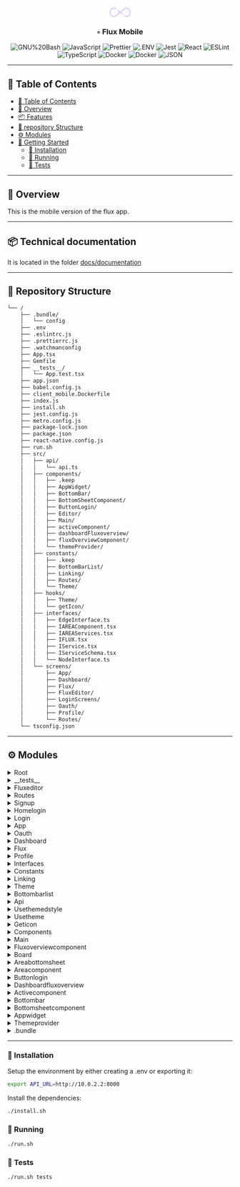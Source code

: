 <div align="center">
<h1 align="center">
<svg width="47" height="21" viewBox="0 0 47 21" fill="none" xmlns="http://www.w3.org/2000/svg">
<g id="logos:flux">
<g clip-path="url(#clip0_123_558)">
<path id="Vector" d="M37.6428 6.16536e-06C35.8672 -0.00215703 34.1281 0.564959 32.6305 1.63451L23.4998 9.15456L18.6871 5.19133C18.397 5.71921 18.1051 6.2438 17.8257 6.78692C17.7583 6.91765 17.6959 7.05004 17.6296 7.18056L21.6523 10.4932L13.211 17.4442C12.0549 18.253 10.7194 18.6814 9.35667 18.6805C5.3312 18.6805 2.0557 15.0078 2.0557 10.4932C2.0557 5.97842 5.33065 2.30589 9.35667 2.30589C10.7194 2.30464 12.055 2.73297 13.211 3.54201L14.0501 4.23254C14.3969 3.56054 14.7562 2.90418 15.1189 2.25256L14.369 1.63492C12.8714 0.565178 11.1322 -0.00182359 9.35667 0.000829695C4.18943 0.000623812 0 4.69865 0 10.4932C0 16.2878 4.18888 20.9856 9.35667 20.9856C11.1322 20.9879 12.8713 20.4209 14.369 19.3513L23.5 11.8317L28.3313 15.8103C28.6272 15.2666 28.9224 14.721 29.2145 14.1526C29.2724 14.0399 29.3247 13.9282 29.3818 13.8153L25.3479 10.4932L33.7886 3.54201C34.9448 2.73338 36.2803 2.30509 37.643 2.30589C41.669 2.30589 44.9439 5.97842 44.9439 10.4932C44.9439 15.0078 41.669 18.6805 37.643 18.6805C36.2802 18.6817 34.9447 18.2533 33.7886 17.4442L32.9617 16.7634C32.6161 17.4308 32.2624 18.0928 31.9005 18.7493L32.6312 19.3505C34.1287 20.4204 35.8679 20.9876 37.6435 20.9852C42.8108 20.9852 47.0002 16.2869 47.0002 10.4926C46.9995 4.69804 42.8106 6.16536e-06 37.6428 6.16536e-06Z" fill="#D9C6F4"/>
</g>
</g>
<defs>
<clipPath id="clip0_123_558">
<rect width="47" height="21" fill="white"/>
</clipPath>
</defs>
</svg>
<br></h1>
<h3>◦ Flux Mobile</h3>

<p align="center">
<img src="https://img.shields.io/badge/GNU%20Bash-4EAA25.svg?style=flat-square&logo=GNU-Bash&logoColor=white" alt="GNU%20Bash" />
<img src="https://img.shields.io/badge/JavaScript-F7DF1E.svg?style=flat-square&logo=JavaScript&logoColor=black" alt="JavaScript" />
<img src="https://img.shields.io/badge/Prettier-F7B93E.svg?style=flat-square&logo=Prettier&logoColor=black" alt="Prettier" />
<img src="https://img.shields.io/badge/.ENV-ECD53F.svg?style=flat-square&logo=dotenv&logoColor=black" alt=".ENV" />
<img src="https://img.shields.io/badge/Jest-C21325.svg?style=flat-square&logo=Jest&logoColor=white" alt="Jest" />
<img src="https://img.shields.io/badge/React-61DAFB.svg?style=flat-square&logo=React&logoColor=black" alt="React" />

<img src="https://img.shields.io/badge/ESLint-4B32C3.svg?style=flat-square&logo=ESLint&logoColor=white" alt="ESLint" />
<img src="https://img.shields.io/badge/TypeScript-3178C6.svg?style=flat-square&logo=TypeScript&logoColor=white" alt="TypeScript" />
<img src="https://img.shields.io/badge/Docker-2496ED.svg?style=flat-square&logo=Docker&logoColor=white" alt="Docker" />
<img src="https://img.shields.io/badge/Docker-2496ED.svg?style=flat-square&logo=Docker&logoColor=white" alt="Docker" />
<img src="https://img.shields.io/badge/JSON-000000.svg?style=flat-square&logo=JSON&logoColor=white" alt="JSON" />
</p>
</div>

---

## 📖 Table of Contents
- [📖 Table of Contents](#-table-of-contents)
- [📍 Overview](#-overview)
- [📦 Features](#-features)
- [📂 repository Structure](#-repository-structure)
- [⚙️ Modules](#modules)
- [🚀 Getting Started](#-getting-started)
    - [🔧 Installation](#-installation)
    - [🤖 Running ](#-running-)
    - [🧪 Tests](#-tests)

---


## 📍 Overview

This is the mobile version of the flux app.

---

## 📦 Technical documentation

It is located in the folder [docs/documentation](/App/docs/documentation)

---


## 📂 Repository Structure

```sh
└── /
    ├── .bundle/
    │   └── config
    ├── .env
    ├── .eslintrc.js
    ├── .prettierrc.js
    ├── .watchmanconfig
    ├── App.tsx
    ├── Gemfile
    ├── __tests__/
    │   └── App.test.tsx
    ├── app.json
    ├── babel.config.js
    ├── client_mobile.Dockerfile
    ├── index.js
    ├── install.sh
    ├── jest.config.js
    ├── metro.config.js
    ├── package-lock.json
    ├── package.json
    ├── react-native.config.js
    ├── run.sh
    ├── src/
    │   ├── api/
    │   │   └── api.ts
    │   ├── components/
    │   │   ├── .keep
    │   │   ├── AppWidget/
    │   │   ├── BottomBar/
    │   │   ├── BottomSheetComponent/
    │   │   ├── ButtonLogin/
    │   │   ├── Editor/
    │   │   ├── Main/
    │   │   ├── activeComponent/
    │   │   ├── dashboardFluxoverview/
    │   │   ├── fluxOverviewComponent/
    │   │   └── themeProvider/
    │   ├── constants/
    │   │   ├── .keep
    │   │   ├── BottomBarList/
    │   │   ├── Linking/
    │   │   ├── Routes/
    │   │   └── Theme/
    │   ├── hooks/
    │   │   ├── Theme/
    │   │   └── getIcon/
    │   ├── interfaces/
    │   │   ├── EdgeInterface.ts
    │   │   ├── IAREAComponent.tsx
    │   │   ├── IAREAServices.tsx
    │   │   ├── IFLUX.tsx
    │   │   ├── IService.tsx
    │   │   ├── IServiceSchema.tsx
    │   │   └── NodeInterface.ts
    │   └── screens/
    │       ├── App/
    │       ├── Dashboard/
    │       ├── Flux/
    │       ├── FluxEditor/
    │       ├── LoginScreens/
    │       ├── Oauth/
    │       ├── Profile/
    │       └── Routes/
    └── tsconfig.json

```

---


## ⚙️ Modules

<details closed><summary>Root</summary>

| File                               | Summary                                                                                                                                                                                                                                                                                                                                                                                                                                                                                                                                                                                                    |
| ---                                | ---                                                                                                                                                                                                                                                                                                                                                                                                                                                                                                                                                                                                        |
| [react-native.config.js]({file})   | The code in the "react-native.config.js" file sets the project configuration for React Native. It specifies that the project has separate configurations for iOS and Android. Additionally, it specifies that the project uses custom fonts located in the "./assets/fonts/" directory as assets.                                                                                                                                                                                                                                                                                                          |
| [jest.config.js]({file})           | The `jest.config.js` file is used for configuring the testing framework Jest. In this specific code snippet, the file is exporting an object with a single property `preset` set to `'react-native'`. The value `'react-native'` specifies that Jest should use the preset configuration for testing React Native applications.                                                                                                                                                                                                                                                                            |
| [app.json]({file})                 | The code provided is a directory tree structure of a project. It includes various files and folders such as configuration files (.env,.eslintrc.js, prettierrc.js), test files (__tests__), application source code (src/), and other project-related files. The specific code snippet shows the content of the app.json file, which includes the project name as "app" and the display name as "App.                                                                                                                                                                                                      |
| [.prettierrc.js]({file})           | The code in the.prettierrc.js file is configuring the formatting rules for code styling using Prettier. It specifies that arrow function parameters should have no parentheses, curly brackets should be on the same line as the corresponding code block, there should be no spacing between brackets, single quotes should be used for strings, and trailing commas should be added to all elements in an array or object.                                                                                                                                                                               |
| [package.json]({file})             | The code represents a directory tree structure of a project along with the package.json file. The directory contains various files and folders related to a React Native app. The package.json file lists the project dependencies, devDependencies, and scripts for running, testing, and linting the app.                                                                                                                                                                                                                                                                                                |
| [metro.config.js]({file})          | The code in the `metro.config.js` file is used to configure Metro, which is the JavaScript bundler that React Native uses. The code sets the transformer property to specify that a specific Babel transformer should be used for SVG files. The resolver property is used to filter out SVG files from the list of asset extensions and add "svg" as a source extension. Overall, this code configures Metro to handle SVG files in a React Native application.                                                                                                                                           |
| [.watchmanconfig]({file})          | This code represents an empty configuration file named `.watchmanconfig` located in the root directory of a project. It is part of a larger directory structure that includes various files and directories related to a React Native application, such as configuration files (`babel.config.js`, `jest.config.js`, `metro.config.js`), source code (`App.tsx`, `api/`, `components/`, `constants/`, `hooks/`, `interfaces/`, `screens/`), and other project-related files (`Gemfile`, `package.json`, `tsconfig.json`). However, this specific file does not contain any code or configuration settings. |
| [package-lock.json]({file})        | The directory tree represents a codebase for a mobile application. It includes files and folders related to the project's configuration, dependencies (e.g., Gemfile, package.json), testing (__tests__), and deployment (Dockerfile). The main source code resides in the'src' folder, which is organized into subfolders for API, components, constants, hooks, interfaces, and screens. These folders contain the necessary code for the application's functionality, such as API requests, UI components, constants, hooks, and screens for different app sections (e.g., login, dashboard, flux).     |
| [install.sh]({file})               | The code in the `install.sh` file is a shell script that runs the command `npm install`. It is used to install the necessary dependencies for the project.                                                                                                                                                                                                                                                                                                                                                                                                                                                 |
| [run.sh]({file})                   | The code in the "run.sh" file is a shell script that determines what command to run based on the input parameter. If the parameter is "tests", it runs the "npm run test" command. Otherwise, it runs the "npm run start" command. This script is used to execute either the test suite or the application based on the command-line input.                                                                                                                                                                                                                                                                |
| [Gemfile]({file})                  | The code in the Gemfile sets the source to a Ruby Gems repository and defines the minimum required Ruby version as 2.6.10 or higher. It also specifies the cocoapods gem with a version constraint of approximately 1.12. This file is typically used in Ruby projects to manage and install dependencies.                                                                                                                                                                                                                                                                                                 |
| [App.tsx]({file})                  | The code is a React Native app with a directory tree structure. The main functionality is to render the `App` component, which is wrapped in a `ThemeProvider` component. The `App` component imports and renders the `Main` component, and also configures the `GoogleSignin` library. The code enables screens optimization and imports various styles and constants from different files within the project.                                                                                                                                                                                            |
| [index.js]({file})                 | The code is a React Native entry point that registers the main component of the app. It imports the `App` component from the `App.tsx` file and the `appName` from the `app.json` file. The `AppRegistry.registerComponent` function is then used to register the `App` component with the specified `appName`, allowing it to be rendered as the root component of the React Native app.                                                                                                                                                                                                                  |
| [.env]({file})                     | The code above represents a directory tree structure of a project. It consists of various files and folders related to a mobile application development project. The specific code snippet is from the.env file, which contains a configuration value defining the API URL for the application. The API URL is set to "http://10.0.2.2:8000", which presumably represents the backend server that the mobile application communicates with.                                                                                                                                                                |
| [client_mobile.Dockerfile]({file}) | The code is a Dockerfile for building a mobile client application. It sets up the environment by installing system dependencies, Java, Node.js, and Android SDK. It also installs Gradle, sets environment variables, and copies the application code. Finally, it runs the necessary commands to build the release version of the application.                                                                                                                                                                                                                                                            |
| [babel.config.js]({file})          | The code in the `babel.config.js` file sets the presets and plugins for a React Native application. It uses the preset `module:metro-react-native-babel-preset` and the plugins `react-native-reanimated/plugin` and `module:react-native-dotenv`.                                                                                                                                                                                                                                                                                                                                                         |
| [.eslintrc.js]({file})             | The code in the `.eslintrc.js` file exports a configuration object for ESLint, a tool used for static code analysis. The `root` property is set to `true`, indicating that this is the root configuration file. The `extends` property specifies that the configuration should inherit from the `@react-native` preset. This preset includes rules specifically designed for React Native projects, ensuring code quality and adherence to best practices.                                                                                                                                                 |
| [tsconfig.json]({file})            | The code represents the directory tree structure of a project. It includes various configuration files, source code files, test files, and other assets. The specific file "tsconfig.json" contains a JSON object that extends the default typescript configuration for react-native projects and specifies the files and directories to be included for compilation.                                                                                                                                                                                                                                      |

</details>

<details closed><summary>__tests__</summary>

| File                   | Summary                                                                                                                                                                                                                                                                                               |
| ---                    | ---                                                                                                                                                                                                                                                                                                   |
| [App.test.tsx]({file}) | The provided code is a unit test for the `App` component in a React Native application. It uses the `react-native` library along with additional dependencies like `@jest/globals` and `react-test-renderer`. The test simply renders the `App` component and verifies that it is rendered correctly. |

</details>

<details closed><summary>Fluxeditor</summary>

| File                | Summary                                                                                                                                                                                                                                                                                                                                                                                                                                                                                                               |
| ---                 | ---                                                                                                                                                                                                                                                                                                                                                                                                                                                                                                                   |
| [index.tsx]({file}) | The code is a React Native screen component called FluxEditor. It imports various dependencies such as navigation props, text input, touchable opacity, and SVG icons. The component renders a view that displays a board with a title, which can be edited by the user. It also handles navigation options and includes styling using themed stylesheets. The component receives navigation props and a route as parameters, allowing it to determine whether to display the board with or without a flux parameter. |

</details>

<details closed><summary>Routes</summary>

| File                | Summary                                                                                                                                                                                                                                                                                                                                                                                                                                                                                                                                                    |
| ---                 | ---                                                                                                                                                                                                                                                                                                                                                                                                                                                                                                                                                        |
| [index.tsx]({file}) | The code is a React Native application that handles navigation within the app. It uses the React Navigation library to create a navigation stack and a bottom bar. The Routes component returns the app routes based on the user's logged-in state. If the user is logged in, it displays the BottomBar component and the routes defined in the RoutesList constant. If the user is not logged in, it displays a loading indicator and the HomeLogin screen. The code also includes imports and configurations necessary for the app to function properly. |
| [index.ts]({file})  | The code provided defines an array of routes for a React Native application. Each route consists of a name, a component to render, and options for the header display. The routes include Login, FluxEditor, Signup, and HomeLogin. These routes are used to navigate between different screens in the application.                                                                                                                                                                                                                                        |

</details>

<details closed><summary>Signup</summary>

| File                | Summary                                                                                                                                                                                                                                                                                                                                                                                                                                                                                                                                                              |
| ---                 | ---                                                                                                                                                                                                                                                                                                                                                                                                                                                                                                                                                                  |
| [index.tsx]({file}) | The code is a React Native component for a sign-up page in a mobile application. It imports necessary dependencies and components, including styled components and API functions. It utilizes hooks to manage state and theming. The component includes a form for users to enter their name, surname, email, and password, and a button to submit the form. If there are any errors during the sign-up process, the error message is displayed. The component is wrapped in various view components and styles to create the layout and design of the sign-up page. |

</details>

<details closed><summary>Homelogin</summary>

| File                | Summary                                                                                                                                                                                                                                                                                                                                                                                                                                     |
| ---                 | ---                                                                                                                                                                                                                                                                                                                                                                                                                                         |
| [index.tsx]({file}) | The code is a React Native component that represents a Home Login page. It imports various styles, components, and hooks from different directories in the project. The `HomeLogin` function is the main component that renders the login page UI. It includes a header, two buttons for signing up and logging in, and some styling. It also includes functionality to handle Google Sign-In, with error handling for different scenarios. |

</details>

<details closed><summary>Login</summary>

| File                | Summary                                                                                                                                                                                                                                                                                                                                                                                                                                                                                                                                                                          |
| ---                 | ---                                                                                                                                                                                                                                                                                                                                                                                                                                                                                                                                                                              |
| [index.tsx]({file}) | This code represents a React Native screen component for a login page. It imports various components and hooks, including styles and themes. The screen consists of a ScrollView containing a View, which holds the login page elements such as a logo, email and password input fields, a login button, and a link to sign up. The input values are stored in the "data" state variable, and any errors are stored in the "error" state variable. On a successful login, the user token is saved using EncryptedStorage, and the user is navigated to the bottom bar component. |

</details>

<details closed><summary>App</summary>

| File                | Summary                                                                                                                                                                                                                                                                                                                                                                                                                        |
| ---                 | ---                                                                                                                                                                                                                                                                                                                                                                                                                            |
| [index.tsx]({file}) | The code above is for the App page of a mobile application. It imports necessary components from react-native and other modules. The page displays a list of usable applications categorized as "Actions" and "Reactions". The data is fetched from an API and displayed in a flatlist. The page also includes styling based on the selected theme. Overall, the code handles the rendering and functionality of the App page. |

</details>

<details closed><summary>Oauth</summary>

| File                | Summary                                                                                                                                                                                                                                                                                                                                                                                                                                                                                                                                                                                                                                                                                                                                                                                                                                                               |
| ---                 | ---                                                                                                                                                                                                                                                                                                                                                                                                                                                                                                                                                                                                                                                                                                                                                                                                                                                                   |
| [index.tsx]({file}) | The code is part of a React Native application and is located in the `src/screens/Oauth/index.tsx` file. The `Oauth` component is a screen that is rendered when the user needs to complete an OAuth authentication process. It makes use of the `useEffect` hook to execute an asynchronous `oauthAuthorize` function defined in `../../api/api.ts` when the component mounts. The `oauthAuthorize` function takes in a service (provided as a parameter from the previous screen) and a query string extracted from the current URL path. Upon successful completion, the component navigates back by popping two screens from the navigation stack. Otherwise, an error occurs and the same navigation action is performed.The component's layout consists of a centered container with a single text element displaying "Loading..." in a specific font and size. |

</details>

<details closed><summary>Dashboard</summary>

| File                | Summary                                                                                                                                                                                                                                                                                               |
| ---                 | ---                                                                                                                                                                                                                                                                                                   |
| [index.tsx]({file}) | The code represents the Dashboard page of a mobile app. It imports various components, hooks, and APIs. The page displays a list of active flux and all flux. It allows the user to add new flux and navigate to the Flux Editor page. The code also includes sorting and refreshing functionalities. |

</details>

<details closed><summary>Flux</summary>

| File                | Summary                                                                                                                                                                                                                                                                                                                                                                                                                    |
| ---                 | ---                                                                                                                                                                                                                                                                                                                                                                                                                        |
| [index.tsx]({file}) | The code is a React Native component that represents a Flux page in a mobile app. It renders a list of Flux items fetched from an API, along with options to edit or delete them. The page also allows the user to add a new Flux item. The component uses various hooks and dependencies such as navigation, theming, and encrypted storage. It includes styling and layout adjustments based on the device's dimensions. |

</details>

<details closed><summary>Profile</summary>

| File                | Summary                                                                                                                                                                                                                                                                                                                                |
| ---                 | ---                                                                                                                                                                                                                                                                                                                                    |
| [index.tsx]({file}) | The code represents a Profile page in a mobile application. It imports various dependencies and defines types for the navigation. The page displays user information and connected applications. The user can disconnect from an application or connect to new ones. The page also uses styles and themes to customize the appearance. |

</details>

<details closed><summary>Interfaces</summary>

| File                         | Summary                                                                                                                                                                                                                                                                                                                                                                                                                                                                                                                                                                                                                                                           |
| ---                          | ---                                                                                                                                                                                                                                                                                                                                                                                                                                                                                                                                                                                                                                                               |
| [EdgeInterface.ts]({file})   | The code in the file `EdgeInterface.ts` defines an interface called `Edge`. This interface represents an edge between two nodes in a graph. It has properties such as `id`, `nodeStartId`, `nodeEndId`, `inputIndex`, and `outputIndex` which are used to identify and track the edge. It also has properties `prevStartPos`, `currStartPos`, `prevEndPos`, `currEndPos` which represent the previous and current positions of the start and end points of the edge.                                                                                                                                                                                              |
| [IServiceSchema.tsx]({file}) | The code defines an interface called `IServiceSchema` in the file `src/interfaces/IServiceSchema.tsx`. It represents the schema for a service, which has properties such as an `id`, `name`, `description`, and `type`. The `type` can be either "action" or "reaction". It also has `inputsData` and `outputData` properties, which are arrays. The `inputsData` array contains objects representing the input parameters for the service, including properties like `id`, `name`, `inputType`, `type`, and `required`. The `outputData` array contains objects representing the output data of the service, including properties like `id`, `name`, and `type`. |
| [NodeInterface.ts]({file})   | The code defines an interface called "Node" in the file "NodeInterface.ts" located in the "src/interfaces" directory. The interface specifies the properties and their types for a node object in a graph. These properties include an ID, the number of input and output connections, previous and current position coordinates, the type of the node, IDs of the input and output edges associated with the node, and the title and image of the node.                                                                                                                                                                                                          |
| [IService.tsx]({file})       | The code is defining an interface called "IService" that has a single property called "action" that is an array of strings and a property called "reaction" that is also an array of strings.                                                                                                                                                                                                                                                                                                                                                                                                                                                                     |
| [IAREAComponent.tsx]({file}) | The code defines an interface called IAREAComponent in the file src/interfaces/IAREAComponent.tsx. This interface is used to define the structure and properties of an AREA component, which represents a specific feature or functionality in the application. It includes properties for the component's name, default value, type (reaction or action), SVG representation, service ID, sub-service, and service schema. The interface also exports the IAREAComponent interface for use in other parts of the code.                                                                                                                                           |
| [IAREAServices.tsx]({file})  | The code defines an interface in TypeScript called `IAREAServices`. This interface has three properties: `id`, `name`, and `description`, all of which are of type `string`. It is used to define the structure of an object that represents various services in the `AREAS` domain.                                                                                                                                                                                                                                                                                                                                                                              |
| [IFLUX.tsx]({file})          | The code above in the file "src/interfaces/IFLUX.tsx" defines an interface called `IFLUX`. It contains properties that describe the structure of a flux (flow) in a system. It includes an `id`, `name`, `description`, and an array of `nodes`, each representing a component in the flux. Each node has properties such as `id`, `numberInputs`, `numberOutputs`, `service`, `subService`, `subServiceId`, etc. It also has an array of `edges`, each representing a connection between two nodes in the flux. The interface is exported at the end of the file.                                                                                                |

</details>

<details closed><summary>Constants</summary>

| File            | Summary                                                                                                                                                                                                                                   |
| ---             | ---                                                                                                                                                                                                                                       |
| [.keep]({file}) | The code represents an empty file named ".keep" located in the "src/constants" directory of a project. This file is typically used to keep an empty directory in version control systems and ensure the directory structure is preserved. |

</details>

<details closed><summary>Linking</summary>

| File               | Summary                                                                                                                                                                                                                                                                                                                                                                                                                                     |
| ---                | ---                                                                                                                                                                                                                                                                                                                                                                                                                                         |
| [index.ts]({file}) | The code provides a configuration for deep linking in a React Native app. It defines the paths and parameters for deep linking to different screens in the app. In this specific code, it sets up a deep linking path for the "Oauth" screen, with a parameter for the "service". The "service" parameter is parsed and used in the deep linking URL. The "Linking" object exports the deep linking configuration and prefixes for the app. |

</details>

<details closed><summary>Theme</summary>

| File                | Summary                                                                                                                                                                                                                                                                                                                                                                                                                                                                   |
| ---                 | ---                                                                                                                                                                                                                                                                                                                                                                                                                                                                       |
| [index.tsx]({file}) | The code represents a theme configuration file for a React Native application. It defines a ThemeType object that contains styles for various UI components such as Buttons, Titles, Subtitles, and Text. The "Light" theme includes color values and text styles for different components, while the "Default" theme specifies typography and color styles. The code exports the Theme object, which can be used to apply consistent styling throughout the application. |

</details>

<details closed><summary>Bottombarlist</summary>

| File                | Summary                                                                                                                                                                                                                                                                                                                                                      |
| ---                 | ---                                                                                                                                                                                                                                                                                                                                                          |
| [index.tsx]({file}) | This code defines a list of items that make up the bottom bar navigation in a mobile application. Each item in the list has a name, a navigation component, and an icon SVG. The code also includes several import statements, as well as the definition of some React functional components. The components define temporary screens with placeholder text. |

</details>

<details closed><summary>Api</summary>

| File             | Summary                   |
| ---              | ---                       |
| [api.ts]({file}) | HTTPStatus Exception: 400 |

</details>

<details closed><summary>Usethemedstyle</summary>

| File                | Summary                                                                                                                                                                                                                                                                                                                                                                                                                                                                     |
| ---                 | ---                                                                                                                                                                                                                                                                                                                                                                                                                                                                         |
| [index.tsx]({file}) | The code defines a function called `useThemedStyles` that returns the current theme with context, applied to a set of styles. It imports the `useTheme` hook and the `ThemeTypeContext` from the `constants/Theme` file. The function takes in a callback function that receives the current theme as an argument and returns a set of styles. The function then uses the `useTheme` hook to retrieve the current theme and applies the styles to it, returning the result. |

</details>

<details closed><summary>Usetheme</summary>

| File                | Summary                                                                                                                                                                                                                                                                                                                                                                                                                                                                                                              |
| ---                 | ---                                                                                                                                                                                                                                                                                                                                                                                                                                                                                                                  |
| [index.tsx]({file}) | The code provided is a module for a custom React hook called "useTheme" located in the file "src/hooks/Theme/useTheme/index.tsx". This hook utilizes the "useContext" hook from React to access the current theme from the "ThemeContext" provided by the component "ThemeProvider" (located in "../../../components/themeProvider"). The hook returns the current theme as a "ThemeTypeContext" object. The purpose of this hook is to provide easy access to the theme in other components within the application. |

</details>

<details closed><summary>Geticon</summary>

| File                | Summary                                                                                                                                                                                                                                                                                                                                                                                                                                                                                                                                                                                                          |
| ---                 | ---                                                                                                                                                                                                                                                                                                                                                                                                                                                                                                                                                                                                              |
| [index.tsx]({file}) | The code in the `src/hooks/getIcon/index.tsx` file exports a function called `getUrlImg`. This function takes in a string parameter called `data` and returns the path to an image icon associated with that data. The function uses a series of if conditions to determine which icon to return based on the input data. If the data matches one of the predefined app names (e.g., "Gmail", "Spotify", "Weather"), the function returns the path to the corresponding icon image. If the data does not match any of the predefined app names, the function returns the path to a default "unknown" icon image. |

</details>

<details closed><summary>Components</summary>

| File            | Summary                                                                                                                                                                                                                                                               |
| ---             | ---                                                                                                                                                                                                                                                                   |
| [.keep]({file}) | The code represents a directory tree structure, with various files and folders. The "src/components/.keep" file is an empty file used to maintain an empty directory in version control systems. It serves as a placeholder to preserve an empty directory structure. |

</details>

<details closed><summary>Main</summary>

| File                | Summary                                                                                                                                                                                                                                                                                                                                                                                                                                                                                                                                                                                                                                                                                     |
| ---                 | ---                                                                                                                                                                                                                                                                                                                                                                                                                                                                                                                                                                                                                                                                                         |
| [index.tsx]({file}) | The code is a React Native component called "Main" that checks if a user token is saved and determines whether the user is logged in or not. It uses the React Native components `SafeAreaView`, `StyleSheet`, and `StatusBar`. It imports the navigation container from `@react-navigation/native` and the routing component from `../../screens/Routes`. It also imports `jwt_decode` for decoding the JWT token and `react-native-encrypted-storage` for storing the token securely. It defines a function `checkLogged` that checks if the token is expired and sets the `isLogged` state accordingly. The component is wrapped in a `SafeAreaView` and renders the `Routes` component. |

</details>

<details closed><summary>Fluxoverviewcomponent</summary>

| File                | Summary                                                                                                                                                                                                                                                                                                                                                                                                                                                                                                                |
| ---                 | ---                                                                                                                                                                                                                                                                                                                                                                                                                                                                                                                    |
| [index.tsx]({file}) | The code is a React Native component called `FluxOverview`. It displays an active flux on a map, allowing users to edit and delete the flux. The component takes in several props such as `name`, `desc`, `onPress`, `refresh`, and `id`. It renders a view with various subviews that include text, buttons, and SVG icons. Users can delete a flux by pressing the cross icon and refresh the flux list. Overall, the component provides an overview of a flux and allows for certain actions to be performed on it. |

</details>

<details closed><summary>Board</summary>

| File                | Summary                   |
| ---                 | ---                       |
| [index.tsx]({file}) | HTTPStatus Exception: 400 |

</details>

<details closed><summary>Areabottomsheet</summary>

| File                | Summary                                                                                                                                                                                                                                                                                                                                                                                                                            |
| ---                 | ---                                                                                                                                                                                                                                                                                                                                                                                                                                |
| [index.tsx]({file}) | This code is a React Native component for a bottom sheet that is used in the Editor component. It imports various dependencies from the react-native library and local files. It also imports functions for interacting with APIs and interfaces for defining the structure of data. The component receives props such as the current area, a reference to the bottom sheet, functions for saving and deleting the area, and more. |

</details>

<details closed><summary>Areacomponent</summary>

| File                | Summary                                                                                                                                                                                                                                                                                                                                                                                                                                                                                           |
| ---                 | ---                                                                                                                                                                                                                                                                                                                                                                                                                                                                                               |
| [index.tsx]({file}) | The code is a React Native component called "AREAComponent". It renders a styled view with text and an optional SVG icon. The component takes several props including "inEditor" (a boolean indicating if the component is in an editor), "onPress" (a function called when the component is pressed), and "data" (an object containing data about the component). The component also uses custom hooks for theming and retrieving icons, and it defines styles using the "useThemedStyles" hook. |

</details>

<details closed><summary>Buttonlogin</summary>

| File                | Summary                                                                                                                                                                                                                                                                                                                                                                                                                                                                     |
| ---                 | ---                                                                                                                                                                                                                                                                                                                                                                                                                                                                         |
| [index.tsx]({file}) | The code is for a custom button component in React Native. It includes a TouchableOpacity component that displays text and triggers an onPress action when pressed. The component accepts props such as text, onPress function, background color, text color, height, and width. It also uses a custom hook for applying themed styles and accesses the theme context from a constants file. The button's appearance and text are customizable through the props and theme. |

</details>

<details closed><summary>Dashboardfluxoverview</summary>

| File                | Summary                                                                                                                                                                                                                                                                                                                                                                                                                       |
| ---                 | ---                                                                                                                                                                                                                                                                                                                                                                                                                           |
| [index.tsx]({file}) | The code represents a component called `dashboardFluxOverview` that displays an overview of an active flux on the Dashboard page. It receives props such as name, desc, and onPress. The component renders a view with a text description and a header with the flux name. It also includes an edit button that triggers the onPress action. The styles of the component are theme-based and dynamically applied using hooks. |

</details>

<details closed><summary>Activecomponent</summary>

| File                | Summary                                                                                                                                                                                                                                                                                                                                                                                                                                              |
| ---                 | ---                                                                                                                                                                                                                                                                                                                                                                                                                                                  |
| [index.tsx]({file}) | This code is a React Native component called ActiveComponent. It displays a flux (name and description) and allows the user to activate or deactivate the flux. The component takes in several props including name, desc, active, id, and refresh. The component uses various React Native components and hooks like Text, Switch, View, and useState. It also imports functions from other files like useThemedStyles, useTheme, and changeActive. |

</details>

<details closed><summary>Bottombar</summary>

| File                | Summary                                                                                                                                                                                                                                                                                                                                                                                                                                                                                    |
| ---                 | ---                                                                                                                                                                                                                                                                                                                                                                                                                                                                                        |
| [index.tsx]({file}) | The code defines a `BottomBar` component that creates a bottom navigation bar using the `createMaterialTopTabNavigator` from the `@react-navigation/material-top-tabs` library. It uses a custom `MyTabBar` component as the tab bar, which overrides the default behavior. The `BottomBar` component also includes a `FluxEditor` tab item. The code makes use of hooks, theming, and styling to create a visually appealing and functional bottom navigation bar for a React Native app. |

</details>

<details closed><summary>Bottomsheetcomponent</summary>

| File                | Summary                                                                                                                                                                                                                                                                                                                                                                                                                                                                                       |
| ---                 | ---                                                                                                                                                                                                                                                                                                                                                                                                                                                                                           |
| [index.tsx]({file}) | The code is a React Native component for a bottom sheet that can be used to display content. It imports necessary dependencies, such as React, React Native, and a third-party library called'@gorhom/bottom-sheet'. The component accepts props such as'children','opened','setOpened','ref', and'content', and returns a custom bottom sheet component. The bottom sheet has customizable styles for the handle, background, and backdrop. It also supports gestures for closing the sheet. |

</details>

<details closed><summary>Appwidget</summary>

| File                | Summary                                                                                                                                                                                                                                                                                                                                                                                                                                         |
| ---                 | ---                                                                                                                                                                                                                                                                                                                                                                                                                                             |
| [index.tsx]({file}) | The code is a React Native component called "AppWidget" that displays two widgets with an image and text. It takes in an optional data prop, which is an array of strings representing the name of an action/reaction. The first widget always displays, while the second widget only displays if there are exactly two elements in the data array. The component uses various React Native components and styling to create the widget layout. |

</details>

<details closed><summary>Themeprovider</summary>

| File                | Summary                                                                                                                                                                                                                                                                                                                                                                                                                                                      |
| ---                 | ---                                                                                                                                                                                                                                                                                                                                                                                                                                                          |
| [index.tsx]({file}) | The code above is a React component called ThemeProvider that provides a theme context to its child components. It imports a constant file called ConstantTheme which defines different themes. It uses the useState hook to manage the current theme and provides a setTheme function to update the theme. The component renders a ThemeContext.Provider with the theme and setTheme values as the context value, making it accessible to child components. |

</details>

<details closed><summary>.bundle</summary>

| File             | Summary                                                                                                                                                                                                                                                                                                |
| ---              | ---                                                                                                                                                                                                                                                                                                    |
| [config]({file}) | The code snippet represents the directory tree structure and the contents of a project. It includes various configuration files, Dockerfile, scripts, and source code files. The highlighted path '.bundle/config' contains code configuring the bundle path and forcing the use of the Ruby platform. |

</details>

---

### 🔧 Installation

Setup the environment by either creating a .env or exporting it:
```sh
export API_URL=http://10.0.2.2:8000
```

Install the dependencies:
```sh
./install.sh
```

### 🤖 Running 

```sh
./run.sh
```

### 🧪 Tests
```sh
./run.sh tests
```
